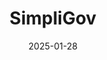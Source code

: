 ---  
layout: startup_page  
title: "SimpliGov"  
id: "simpligov.com"  
permalink: "/simpligovsimpligov.com01282025/"  
website: "https://www.simpligov.com"  
funding_round: "Strategic Growth Investment"  
funding_amount: ""  
investors: "JMI Equity"  
about: "SimpliGov is a leading no-code workflow automation platform for government organizations. It helps streamline critical processes, improve citizen engagement, and enhance operational efficiency for government agencies across the United States. The platform focuses on solutions for licensing, permitting, and public record management, and integrates with existing systems."  
markets: "Government Technology, Workflow Automation, Software, Government Administration, GovTech, Information Technology, SaaS"  
hq: "Sacramento, California, United States"  
founded_year: "2018"  
linkedin: "https://www.linkedin.com/company/simpligov"  
twitter: "https://twitter.com/simpligov"  
instagram: ""  
facebook: "https://www.facebook.com/simpligov"  
crunchbase: "https://www.crunchbase.com/organization/simpligov"  
pitchbook: "https://pitchbook.com/profiles/company/267812-20"  

date_display: "28-Jan-2025"  
date: "2025-01-28"

# SEO Optimization  
meta_title: "SimpliGov - Strategic Growth Investment"  
meta_description: "SimpliGov, SimpliGov is a leading no-code workflow automation platform for government organizations. It helps streamline critical processes, improve citizen enga..."  
meta_keywords: "SimpliGov, Government Technology, Workflow Automation, Software, Government Administration, GovTech, Information Technology, SaaS, Strategic Growth Investment funding"  
canonical_url: "https://startup.projectstartups.com/simpligovsimpligov.com01282025/"  
---